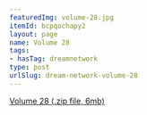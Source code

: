 ```yaml
---
featuredImg: volume-28.jpg
itemId: bcpqochapy2
layout: page
name: Volume 28
tags:
- hasTag: dreamnetwork
type: post
urlSlug: dream-network-volume-28
---
```

<a href="../files/Volume_28.zip" download>Volume 28 (.zip file, 6mb)</a>
